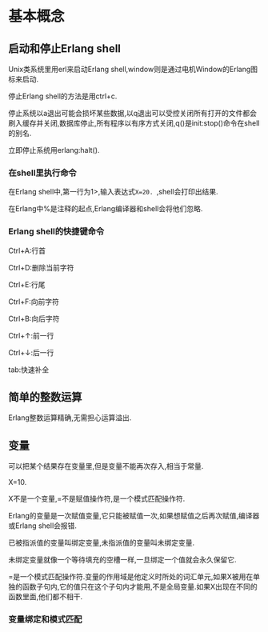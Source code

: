 # 基本概念 #

## 启动和停止Erlang shell ##

Unix类系统里用erl来启动Erlang shell,window则是通过电机Window的Erlang图标来启动.

停止Erlang shell的方法是用ctrl+c.

停止系统以a退出可能会损坏某些数据,以q退出可以受控关闭所有打开的文件都会刷入缓存并关闭,数据库停止,所有程序以有序方式关闭,q()是init:stop()命令在shell的别名.

立即停止系统用erlang:halt().

### 在shell里执行命令 ###

在Erlang shell中,第一行为1>,输入表达式``X=20. ``,shell会打印出结果.

在Erlang中%是注释的起点,Erlang编译器和shell会将他们忽略.

### Erlang shell的快捷键命令 ###

Ctrl+A:行首

Ctrl+D:删除当前字符

Ctrl+E:行尾

Ctrl+F:向前字符

Ctrl+B:向后字符

Ctrl+↑:前一行

Ctrl+↓:后一行

tab:快速补全

## 简单的整数运算 ##

Erlang整数运算精确,无需担心运算溢出.

## 变量 ##

可以把某个结果存在变量里,但是变量不能再次存入,相当于常量.

X=10. 

X不是一个变量,=不是赋值操作符,是一个模式匹配操作符.

Erlang的变量是一次赋值变量,它只能被赋值一次,如果想赋值之后再次赋值,编译器或Erlang shell会报错.

已被指派值的变量叫绑定变量,未指派值的变量叫未绑定变量.

未绑定变量就像一个等待填充的空槽一样,一旦绑定一个值就会永久保留它.

=是一个模式匹配操作符.变量的作用域是他定义时所处的词汇单元,如果X被用在单独的函数子句内,它的值只在这个子句内才能用,不是全局变量.如果X出现在不同的函数里面,他们都不相干.

### 变量绑定和模式匹配 ###
